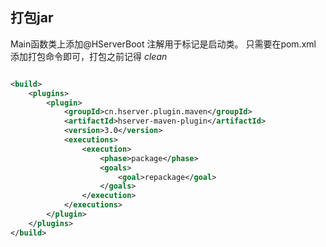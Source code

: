 ## 打包jar

Main函数类上添加@HServerBoot 注解用于标记是启动类。
只需要在pom.xml 添加打包命令即可，打包之前记得 *clean*

```xml

<build>
    <plugins>
        <plugin>
            <groupId>cn.hserver.plugin.maven</groupId>
            <artifactId>hserver-maven-plugin</artifactId>
            <version>3.0</version>
            <executions>
                <execution>
                    <phase>package</phase>
                    <goals>
                        <goal>repackage</goal>
                    </goals>
                </execution>
            </executions>
        </plugin>
    </plugins>
</build>
```